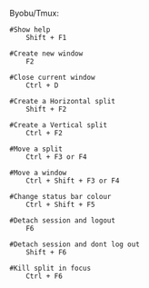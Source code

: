 Byobu/Tmux:

	#Show help
		Shift + F1

	#Create new window
		F2

	#Close current window
		Ctrl + D

	#Create a Horizontal split
		Shift + F2

	#Create a Vertical split
		Ctrl + F2

	#Move a split
		Ctrl + F3 or F4

	#Move a window
		Ctrl + Shift + F3 or F4

	#Change status bar colour
		Ctrl + Shift + F5

	#Detach session and logout
		F6
	
	#Detach session and dont log out
		Shift + F6

	#Kill split in focus
		Ctrl + F6

	 

